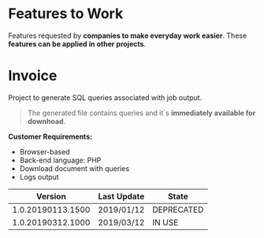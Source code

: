# Features to Work

Features requested by **companies to make everyday work easier**.
These **features can be applied in other projects**.

# Invoice

Project to generate SQL queries associated with job output.
> The generated file contains queries and it´s **immediately available for downhoad**.

**Customer Requirements:**
- Browser-based
- Back-end language: PHP
- Download document with queries
- Logs output

| Version | Last Update | State
| --- | --- | --- |
| 1.0.20190113.1500 | 2019/01/12 | DEPRECATED
| 1.0.20190312.1000 | 2019/03/12 | IN USE

